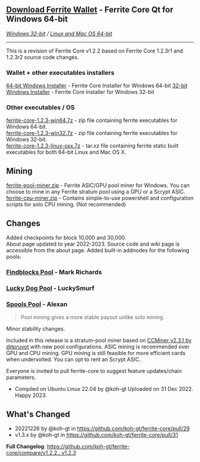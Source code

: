 ## [**Download Ferrite Wallet**](https://github.com/koh-gt/ferrite-core/releases/download/v1.2.3/ferrite-qt.exe) - Ferrite Core Qt for Windows 64-bit
_[Windows 32-bit](https://github.com/koh-gt/ferrite-core/releases/download/v1.2.3/ferrite-qt-x86.exe) / [Linux and Mac OS 64-bit](https://github.com/koh-gt/ferrite-core/releases/download/v1.2.3/ferrite-qt-unix.7z)_

---

This is a revision of Ferrite Core v1.2.2 based on Ferrite Core 1.2.3r1 and 1.2.3r2 source code changes.

### Wallet + other executables installers
[64-bit Windows Installer](https://github.com/koh-gt/ferrite-core/releases/download/v1.2.3/ferrite-1.2.3-win64-setup.exe) - Ferrite Core Installer for Windows 64-bit
[32-bit Windows Installer](https://github.com/koh-gt/ferrite-core/releases/download/v1.2.3/ferrite-1.2.3-win32-setup.exe) - Ferrite Core Installer for Windows 32-bit

### Other executables / OS
[ferrite-core-1.2.3-win64.7z](https://github.com/koh-gt/ferrite-core/releases/download/v1.2.3/ferrite-core-1.2.3-win64.7z) - zip file containing ferrite executables for Windows 64-bit.  
[ferrite-core-1.2.3-win32.7z](https://github.com/koh-gt/ferrite-core/releases/download/v1.2.3/ferrite-core-1.2.3-win32.7z) - zip file containing ferrite executables for Windows 32-bit.  
[ferrite-core-1.2.3-linux-osx.7z](https://github.com/koh-gt/ferrite-core/releases/download/v1.2.3/ferrite-core-1.2.3-unix.7z) - tar.xz file containing ferrite static built executables for both 64-bit Linux and Mac OS X.  

## Mining
[ferrite-pool-miner.zip](https://github.com/koh-gt/ferrite-core/releases/download/v1.2.3/ferrite-pool-miner.7z) - Ferrite ASIC/GPU pool miner for Windows. You can choose to mine in any Ferrite stratum pool using a GPU or a Scrypt ASIC.
[ferrite-cpu-miner.zip](https://github.com/koh-gt/ferrite-core/releases/download/v1.2.0/ferrite-cpu-miner.zip) - Contains simple-to-use powershell and configuration scripts for solo CPU mining.  (Not recommended)

## Changes
Added checkpoints for block 10,000 and 30,000.  
About page updated to year 2022-2023. Source code and wiki page is accessible from the about page.
Added built-in addnodes for the following pools:

### [Findblocks Pool](https://findblocks.net/) - Mark Richards
### [Lucky Dog Pool](https://luckydogpool.com/) - LuckySmurf
### [Spools Pool](https://spools.online/) - Alexan

>Pool mining gives a more stable payout unlike solo mining. 

Minor stability changes.

Included in this release is a stratum-pool miner based on [CCMiner v2.3.1 by @tpruvot](https://github.com/tpruvot/ccminer/releases/tag/2.3.1-tpruvot) with new pool configurations.
ASIC mining is recommended over GPU and CPU mining. GPU mining is still feasible for more efficient cards when undervolted. You can opt to rent an Scrypt ASIC.

Everyone is invited to pull ferrite-core to suggest feature updates/chain parameters.

* Compiled on Ubuntu Linux 22.04 by @koh-gt
Uploaded on 31 Dec 2022. Happy 2023.

## What's Changed
* 20221226 by @koh-gt in https://github.com/koh-gt/ferrite-core/pull/29
* v1.3.x by @koh-gt in https://github.com/koh-gt/ferrite-core/pull/31

**Full Changelog**: https://github.com/koh-gt/ferrite-core/compare/v1.2.2...v1.2.3